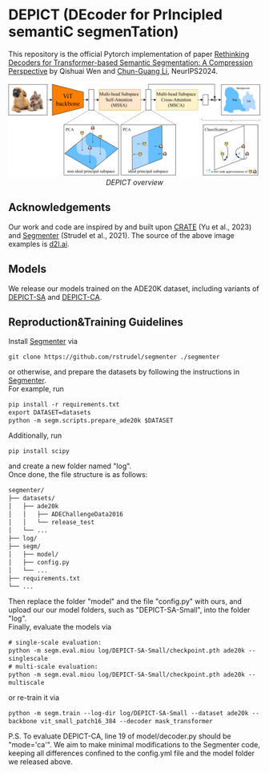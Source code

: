 # DEPICT (DEcoder for PrIncipled semantiC segmenTation)

This repository is the official Pytorch implementation of paper [Rethinking Decoders for Transformer-based Semantic Segmentation: A Compression Perspective](https://arxiv.org/abs/2411.03033) by Qishuai Wen and [Chun-Guang Li](https://teacher.bupt.edu.cn/cgli/zh_CN/index.htm), NeurIPS2024.
<p align="center"> <img src="DEPICT.png" width="800px"/> <br> <em>DEPICT overview</em> </p>

## Acknowledgements
Our work and code are inspired by and built upon [CRATE](https://github.com/Ma-Lab-Berkeley/CRATE) (Yu et al., 2023) and [Segmenter](https://github.com/rstrudel/segmenter) (Strudel et al., 2021). The source of the above image examples is [d2l.ai](https://d2l.ai/chapter_computer-vision/semantic-segmentation-and-dataset.html#fig-segmentation).
## Models
We release our models trained on the ADE20K dataset, including variants of [DEPICT-SA](https://drive.google.com/drive/folders/1feq6ldmup86Qdav7GVX9rYWQqufiHtSJ?usp=drive_link) and [DEPICT-CA](https://drive.google.com/drive/folders/1Zaz43QPTcHnYVlPGlZUXfTruag93wBG7?usp=drive_link).
## Reproduction&Training Guidelines
Install [Segmenter](https://github.com/rstrudel/segmenter) via  
```
git clone https://github.com/rstrudel/segmenter ./segmenter
```
or otherwise, and prepare the datasets by following the instructions in [Segmenter](https://github.com/rstrudel/segmenter).  
For example, run
```
pip install -r requirements.txt  
export DATASET=datasets  
python -m segm.scripts.prepare_ade20k $DATASET  
```
Additionally, run
```
pip install scipy
```
and create a new folder named "log".  
Once done, the file structure is as follows:  
```
segmenter/  
├── datasets/  
│   ├── ade20k  
│   │   ├── ADEChallengeData2016  
│   │   └── release_test  
│   └── ...  
├── log/  
├── segm/  
│   ├── model/  
│   ├── config.py  
│   └── ...  
├── requirements.txt  
└── ...  
```
Then replace the folder "model" and the file "config.py" with ours, and upload our our model folders, such as "DEPICT-SA-Small", into the folder "log".  
Finally, evaluate the models via
```
# single-scale evaluation:
python -m segm.eval.miou log/DEPICT-SA-Small/checkpoint.pth ade20k --singlescale
# multi-scale evaluation:
python -m segm.eval.miou log/DEPICT-SA-Small/checkpoint.pth ade20k --multiscale
```
or re-train it via 
```
python -m segm.train --log-dir log/DEPICT-SA-Small --dataset ade20k --backbone vit_small_patch16_384 --decoder mask_transformer
```
P.S. To evaluate DEPICT-CA, line 19 of model/decoder.py should be "mode='ca'". We aim to make minimal modifications to the Segmenter code, keeping all differences confined to the config.yml file and the model folder we released above.


